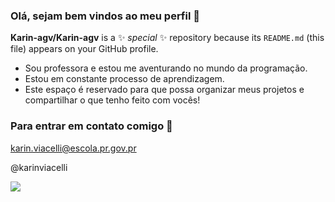 ### Olá, sejam bem vindos ao meu perfil 💝

**Karin-agv/Karin-agv** is a ✨ _special_ ✨ repository because its `README.md` (this file) appears on your GitHub profile.

- Sou professora e estou me aventurando no mundo da programação.
- Estou em constante processo de aprendizagem.
- Este espaço é reservado para que possa organizar meus projetos e compartilhar o que tenho feito com vocês!
  
### Para entrar em contato comigo 📧

  karin.viacelli@escola.pr.gov.pr
  
  @karinviacelli

  ![](https://media.tenor.com/Q1FHlkwRLlgAAAAC/kiss-emoticon.gif)

  

